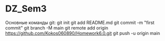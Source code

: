 # DZ_Sem3
Основные команды git:
git init
git add README.md
git commit -m "first commit"
git branch -M main
git remote add origin https://github.com/Kokos060890/Homework6.0.git
git push -u origin main
